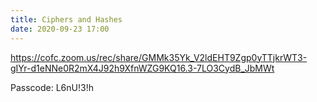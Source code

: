 ```yaml
---
title: Ciphers and Hashes
date: 2020-09-23 17:00
---
```


https://cofc.zoom.us/rec/share/GMMk35Yk_V2ldEHT9Zgp0yTTjkrWT3-gIYr-d1eNNe0R2mX4J92h9XfnWZG9KQ16.3-7LO3CydB_JbMWt 

Passcode: L6nU!3!h